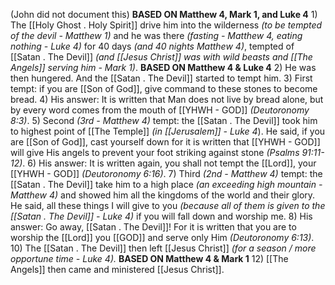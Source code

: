 (John did not document this)
**BASED ON Matthew 4, Mark 1, and Luke 4**
    1) The [[Holy Ghost . Holy Spirit]] drive him into the wilderness *(to be tempted of the devil - Matthew 1)* and he was there *(fasting - Matthew 4, eating nothing - Luke 4)* for 40 days *(and 40 nights Matthew 4)*, tempted of [[Satan . The Devil]] *(and [[Jesus Christ]] was with wild beasts and [[The Angels]] serving him - Mark 1)*.
**BASED ON Matthew 4 & Luke 4**
	2) He was then hungered. And the [[Satan . The Devil]] started to tempt him.
    3) First tempt: if you are [[Son of God]], give command to these stones to become bread.
    4) His answer: It is written that Man does not live by bread alone, but by every word comes from the mouth of [[YHWH - GOD]] *(Deutoronomy 8:3)*.
    5) Second *(3rd - Matthew 4)* tempt: the [[Satan . The Devil]] took him to highest point of [[The Temple]] *(in [[Jerusalem]] - Luke 4*). He said, if you are [[Son of God]], cast yourself down for it is written that [[YHWH - GOD]] will give His angels to prevent your foot striking against stone *(Psalms 91:11-12)*.
    6) His answer: It is written again, you shall not tempt the [[Lord]], your [[YHWH - GOD]] *(Deutoronomy 6:16)*.
    7) Third *(2nd - Matthew 4)* tempt: the [[Satan . The Devil]] take him to a high place *(an exceeding high mountain - Matthew 4)* and showed him all the kingdoms of the world and their glory. He said, all these things I will give to you *(because all of them is given to the [[Satan . The Devil]] - Luke 4)* if you will fall down and worship me.
    8) His answer: Go away, [[Satan . The Devil]]! For it is written that you are to worship the [[Lord]] you [[GOD]] and serve only Him *(Deutoronomy 6:13)*.
    10) The [[Satan . The Devil]] then left [[Jesus Christ]] *(for a season / more opportune time - Luke 4).*
**BASED ON Matthew 4 & Mark 1**
    12) [[The Angels]] then came and ministered [[Jesus Christ]].
